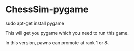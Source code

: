 # ChessSim-pygame

sudo apt-get install pygame

This will get you pygame which you need to run this game.

In this version, pawns can promote at rank 1 or 8.
